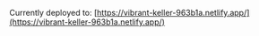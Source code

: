 Currently deployed to: [https://vibrant-keller-963b1a.netlify.app/](https://vibrant-keller-963b1a.netlify.app/)